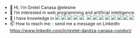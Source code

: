 - 👋 Hi, I’m Gretel Canasa @elesine 
- 👀 I’m interested in web programming and artificial intelligence.  
- 🌱 I have knowledge in <img src="	https://img.shields.io/badge/JavaScript-323330?style=for-the-badge&logo=javascript&logoColor=F7DF1E"/> <img src="https://img.shields.io/badge/React-20232A?style=for-the-badge&logo=react&logoColor=61DAFB"/> <img src="	https://img.shields.io/badge/json-5E5C5C?style=for-the-badge&logo=json&logoColor=white"/> <img src="https://img.shields.io/badge/HTML5-E34F26?style=for-the-badge&logo=html5&logoColor=white"/> <img src="	https://img.shields.io/badge/CSS3-1572B6?style=for-the-badge&logo=css3&logoColor=white"/> <img src=""/> <img src="https://img.shields.io/badge/Bootstrap-563D7C?style=for-the-badge&logo=bootstrap&logoColor=white"/> <img src="https://img.shields.io/badge/Python-FFD43B?style=for-the-badge&logo=python&logoColor=blue"/> <img src="https://img.shields.io/badge/Netlify-00C7B7?style=for-the-badge&logo=netlify&logoColor=white"/> <img src="	https://img.shields.io/badge/Oracle-F80000?style=for-the-badge&logo=Oracle&logoColor=white"/> <img src="https://img.shields.io/badge/PostgreSQL-316192?style=for-the-badge&logo=postgresql&logoColor=white"/> <img src="https://img.shields.io/badge/MySQL-005C84?style=for-the-badge&logo=mysql&logoColor=white"/> <img src="https://img.shields.io/badge/MariaDB-003545?style=for-the-badge&logo=mariadb&logoColor=white"/> <img src="https://img.shields.io/badge/Google_Cloud-4285F4?style=for-the-badge&logo=google-cloud&logoColor=white"/>
- 📫 How to reach me: : send me a message on LinkedIn https://www.linkedin.com/in/gretel-danitza-canasa-condori/

